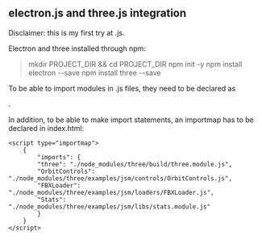 ## electron.js and three.js integration
Disclaimer: this is my first try at .js.

Electron and three installed through npm:
> mkdir PROJECT_DIR && cd PROJECT_DIR
> npm init -y
> npm install electron --save
> npm install three --save

To be able to import modules in .js files, they need to be declared as 
<script type="module" src="file.js"></script>.

In addition, to be able to make import statements, an importmap has to be declared in 
index.html:
```
<script type="importmap">
    {
        "imports": {
        "three": "./node_modules/three/build/three.module.js",
        "OrbitControls": "./node_modules/three/examples/jsm/controls/OrbitControls.js",
        "FBXLoader": "./node_modules/three/examples/jsm/loaders/FBXLoader.js",
        "Stats": "./node_modules/three/examples/jsm/libs/stats.module.js"
        }
    }
</script>
```
